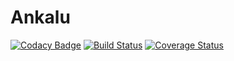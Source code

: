 # Ankalu #

[![Codacy Badge](https://api.codacy.com/project/badge/Grade/336a89b699c045e58ff7fee361ffadbf)](https://www.codacy.com/app/Kathamii/Ankalu?utm_source=github.com&amp;utm_medium=referral&amp;utm_content=AlSalad/Ankalu&amp;utm_campaign=Badge_Grade)
[![Build Status](https://travis-ci.org/AlSalad/Ankalu.svg?branch=master)](https://travis-ci.org/AlSalad/Ankalu) [![Coverage Status](https://coveralls.io/repos/github/AlSalad/Ankalu/badge.svg?branch=master)](https://coveralls.io/github/AlSalad/Ankalu?branch=master)
